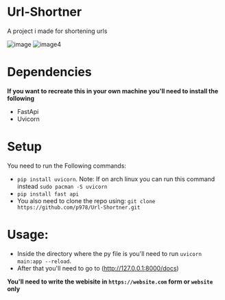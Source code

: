 # Url-Shortner
A project i made for shortening urls

![image](https://github.com/p978/Url-Shortner/assets/59633184/c359b1ff-ad2b-41aa-bc34-f96ec1d37de6)
![image4](https://github.com/p978/Url-Shortner/assets/59633184/9d1dcb03-2ee3-47f7-8983-37e7283e6490)


# Dependencies

**If you want to recreate this in your own machine you'll need to install the following**
-  FastApi
-  Uvicorn

# Setup
You need to run the Following commands:
- `pip install uvicorn`. Note: If on arch linux you can run this command instead `sudo pacman -S uvicorn`
- `pip install fast api`
- You also need to clone the repo using: `git clone https://github.com/p978/Url-Shortner.git`

# Usage: 
- Inside the directory where the py file is you'll need to run `uvicorn main:app --reload`. 
- After that you'll need to go to (http://127.0.0.1:8000/docs)

**You'll need to write the webisite in `https://website.com` form or `website` only**


